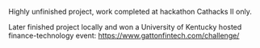 Highly unfinished project, work completed at hackathon Cathacks II only.

Later finished project locally and won a University of Kentucky hosted finance-technology event: https://www.gattonfintech.com/challenge/
